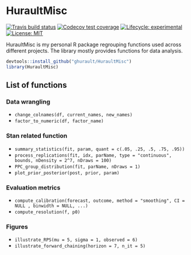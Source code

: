 # HuraultMisc

<!-- badges: start -->
[![Travis build status](https://travis-ci.org/ghurault/HuraultMisc.svg?branch=master)](https://travis-ci.org/ghurault/HuraultMisc)
[![Codecov test coverage](https://codecov.io/gh/ghurault/HuraultMisc/branch/master/graph/badge.svg)](https://codecov.io/gh/ghurault/HuraultMisc?branch=master)
[![Lifecycle: experimental](https://img.shields.io/badge/lifecycle-experimental-orange.svg)](https://www.tidyverse.org/lifecycle/#experimental)
[![License: MIT](https://img.shields.io/badge/License-MIT-yellow.svg)](https://opensource.org/licenses/MIT)
<!-- badges: end -->

HuraultMisc is my personal R package regrouping functions used across different projects.
The library mostly provides functions for data analysis.

``` r
devtools::install_github("ghurault/HuraultMisc")
library(HuraultMisc)
```

## List of functions

### Data wrangling

- `change_colnames(df, current_names, new_names)`
- `factor_to_numeric(df, factor_name)`

### Stan related function

- `summary_statistics(fit, param, quant = c(.05, .25, .5, .75, .95))`
- `process_replications(fit, idx, parName, type = "continuous", bounds, nDensity = 2^7, nDraws = 100)`
- `PPC_group_distribution(fit, parName, nDraws = 1)`
- `plot_prior_posterior(post, prior, param)`

### Evaluation metrics

- `compute_calibration(forecast, outcome, method = "smoothing", CI = NULL , binwidth = NULL, ...)`
- `compute_resolution(f, p0)`

### Figures

- `illustrate_RPS(mu = 5, sigma = 1, observed = 6)`
- `illustrate_forward_chaining(horizon = 7, n_it = 5)`
